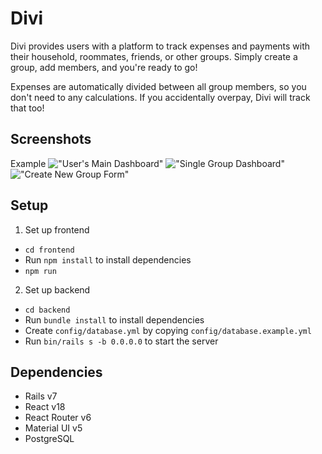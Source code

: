 # Divi
Divi provides users with a platform to track expenses and payments with their household, roommates, friends, or other groups. Simply create a group, add members, and you're ready to go! 

Expenses are automatically divided between all group members, so you don't need to any calculations. If you accidentally overpay, Divi will track that too!

## Screenshots

Example
!["User's Main Dashboard"](https://github.com/v-lane/Divi/blob/main/docs/Screenshot%202024-04-24%20at%209.47.57%E2%80%AFAM.png?raw=true)
!["Single Group Dashboard"](https://github.com/v-lane/Divi/blob/main/docs/Screenshot%202024-04-24%20at%209.48.48%E2%80%AFAM.png?raw=true)
!["Create New Group Form"](https://github.com/v-lane/Divi/blob/main/docs/Screenshot%202024-04-24%20at%209.50.38%E2%80%AFAM.png?raw=true)


## Setup

1. Set up frontend
  - `cd frontend`
  - Run `npm install` to install dependencies
  - `npm run`

2. Set up backend
  - `cd backend`
  - Run `bundle install` to install dependencies
  - Create `config/database.yml` by copying `config/database.example.yml`
  - Run `bin/rails s -b 0.0.0.0` to start the server
  

## Dependencies
- Rails v7
- React v18
- React Router v6
- Material UI v5
- PostgreSQL




